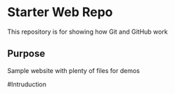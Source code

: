# Starter Web Repo

This repository is for showing how Git and GitHub work

## Purpose

Sample website with plenty of files for demos

#Intruduction